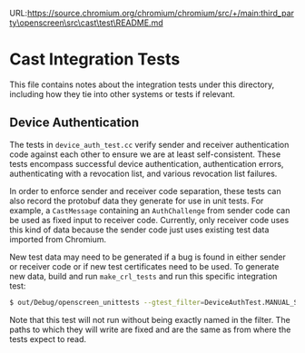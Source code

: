 URL:https://source.chromium.org/chromium/chromium/src/+/main:third_party\openscreen\src\cast\test\README.md
# Cast Integration Tests

This file contains notes about the integration tests under this directory,
including how they tie into other systems or tests if relevant.

## Device Authentication

The tests in `device_auth_test.cc` verify sender and receiver authentication
code against each other to ensure we are at least self-consistent.  These tests
encompass successful device authentication, authentication errors,
authenticating with a revocation list, and various revocation list failures.

In order to enforce sender and receiver code separation, these tests can also
record the protobuf data they generate for use in unit tests.  For example, a
`CastMessage` containing an `AuthChallenge` from sender code can be used as
fixed input to receiver code.  Currently, only receiver code uses this kind of
data because the sender code just uses existing test data imported from
Chromium.

New test data may need to be generated if a bug is found in either sender or
receiver code or if new test certificates need to be used.  To generate new
data, build and run `make_crl_tests` and run this specific integration test:
``` bash
$ out/Debug/openscreen_unittests --gtest_filter=DeviceAuthTest.MANUAL_SerializeTestData
```
Note that this test will not run without being exactly named in the filter.  The
paths to which they will write are fixed and are the same as from where the
tests expect to read.
